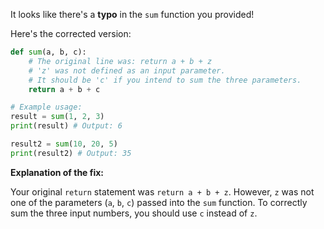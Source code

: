 It looks like there's a **typo** in the `sum` function you provided!

Here's the corrected version:

```python
def sum(a, b, c):
    # The original line was: return a + b + z        
    # 'z' was not defined as an input parameter.     
    # It should be 'c' if you intend to sum the three parameters.
    return a + b + c

# Example usage:
result = sum(1, 2, 3)
print(result) # Output: 6

result2 = sum(10, 20, 5)
print(result2) # Output: 35
```

**Explanation of the fix:**

Your original `return` statement was `return a + b + z`. However, `z` was not one of the parameters (`a`, `b`, `c`) passed into the `sum` function. To correctly sum the three input numbers, you should use `c` instead of `z`.